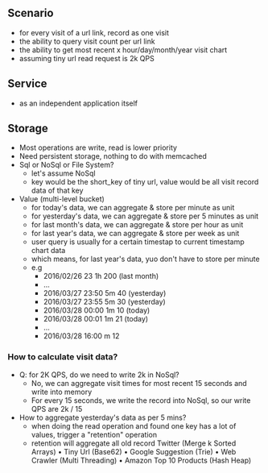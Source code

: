 ## Scenario
- for every visit of a url link, record as one visit
- the ability to query visit count per url link
- the ability to get most recent x hour/day/month/year visit chart
- assuming tiny url read request is 2k QPS

## Service
- as an independent application itself

## Storage
- Most operations are write, read is lower priority
- Need persistent storage, nothing to do with memcached
- Sql or NoSql or File System?
	- let's assume NoSql
	- key would be the short_key of tiny url, value would be all visit record data of that key
- Value (multi-level bucket)
	- for today's data, we can aggregate & store per minute as unit
	- for yesterday's data, we can aggregate & store per 5 minutes as unit
	- for last month's data, we can aggregate & store per hour as unit
	- for last year's data, we can aggregate & store per week as unit
	- user query is usually for a certain timestap to current timestamp chart data
	- which means, for last year's data, yuo don't have to store per minute
	- e.g
		- 2016/02/26 23 1h 200     (last month)
		- ...
		- 2016/03/27 23:50 5m 40 (yesterday)
		- 2016/03/27 23:55 5m 30 (yesterday)
		- 2016/03/28 00:00 1m 10 (today)
		- 2016/03/28 00:01 1m 21	(today)
		- ...
		- 2016/03/28 16:00 m 12
### How to calculate visit data?
- Q: for 2K QPS, do we need to write 2k in NoSql?
	- No, we can aggregate visit times for most recent 15 seconds and write into memory
	- For every 15 seconds, we write the record into NoSql, so our write QPS are 2k / 15
- How to aggregate yesterday's data as per 5 mins?
	- when doing the read operation and found one key has a lot of values, trigger a "retention" operation
	- retention will aggregate all old record
Twitter (Merge k Sorted Arrays)
• Tiny Url (Base62)
• Google Suggestion (Trie)
• Web Crawler (Multi Threading)
• Amazon Top 10 Products (Hash Heap)
<!--stackedit_data:
eyJoaXN0b3J5IjpbMTE1OTE4NjQ0MCwtNDkxNjM0Mzk5LC00Mj
kyMzI4MDQsMTc2Mzg4NjAwNSw3MzA5OTgxMTZdfQ==
-->